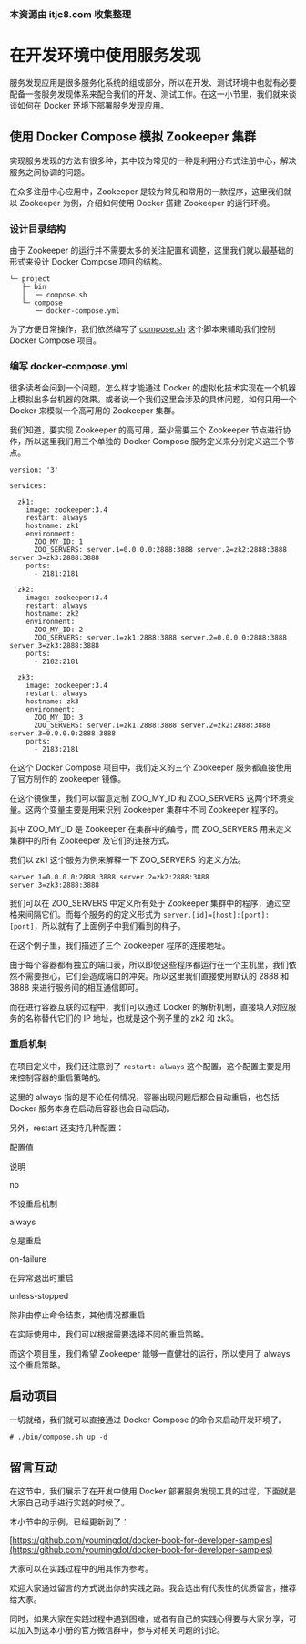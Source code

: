 ### 本资源由 itjc8.com 收集整理
# 在开发环境中使用服务发现

服务发现应用是很多服务化系统的组成部分，所以在开发、测试环境中也就有必要配备一套服务发现体系来配合我们的开发、测试工作。在这一小节里，我们就来谈谈如何在 Docker 环境下部署服务发现应用。

## 使用 Docker Compose 模拟 Zookeeper 集群

实现服务发现的方法有很多种，其中较为常见的一种是利用分布式注册中心，解决服务之间协调的问题。

在众多注册中心应用中，Zookeeper 是较为常见和常用的一款程序，这里我们就以 Zookeeper 为例，介绍如何使用 Docker 搭建 Zookeeper 的运行环境。

### 设计目录结构

由于 Zookeeper 的运行并不需要太多的关注配置和调整，这里我们就以最基础的形式来设计 Docker Compose 项目的结构。

```
└─ project
   ├─ bin
   │  └─ compose.sh
   └─ compose
      └─ docker-compose.yml

```

为了方便日常操作，我们依然编写了 [compose.sh](http://compose.sh) 这个脚本来辅助我们控制 Docker Compose 项目。

### 编写 docker-compose.yml

很多读者会问到一个问题，怎么样才能通过 Docker 的虚拟化技术实现在一个机器上模拟出多台机器的效果。或者说一个我们这里会涉及的具体问题，如何只用一个 Docker 来模拟一个高可用的 Zookeeper 集群。

我们知道，要实现 Zookeeper 的高可用，至少需要三个 Zookeeper 节点进行协作，所以这里我们用三个单独的 Docker Compose 服务定义来分别定义这三个节点。

```
version: '3'

services:

  zk1:
    image: zookeeper:3.4
    restart: always
    hostname: zk1
    environment:
      ZOO_MY_ID: 1
      ZOO_SERVERS: server.1=0.0.0.0:2888:3888 server.2=zk2:2888:3888 server.3=zk3:2888:3888
    ports:
      - 2181:2181

  zk2:
    image: zookeeper:3.4
    restart: always
    hostname: zk2
    environment:
      ZOO_MY_ID: 2
      ZOO_SERVERS: server.1=zk1:2888:3888 server.2=0.0.0.0:2888:3888 server.3=zk3:2888:3888
    ports:
      - 2182:2181

  zk3:
    image: zookeeper:3.4
    restart: always
    hostname: zk3
    environment:
      ZOO_MY_ID: 3
      ZOO_SERVERS: server.1=zk1:2888:3888 server.2=zk2:2888:3888 server.3=0.0.0.0:2888:3888
    ports:
      - 2183:2181

```

在这个 Docker Compose 项目中，我们定义的三个 Zookeeper 服务都直接使用了官方制作的 zookeeper 镜像。

在这个镜像里，我们可以留意定制 ZOO\_MY\_ID 和 ZOO\_SERVERS 这两个环境变量。这两个变量主要是用来识别 Zookeeper 集群中不同 Zookeeper 程序的。

其中 ZOO\_MY\_ID 是 Zookeeper 在集群中的编号，而 ZOO\_SERVERS 用来定义集群中的所有 Zookeeper 及它们的连接方式。

我们以 zk1 这个服务为例来解释一下 ZOO\_SERVERS 的定义方法。

```
server.1=0.0.0.0:2888:3888 server.2=zk2:2888:3888 server.3=zk3:2888:3888

```

我们可以在 ZOO\_SERVERS 中定义所有处于 Zookeeper 集群中的程序，通过空格来间隔它们。而每个服务的的定义形式为 `server.[id]=[host]:[port]:[port]`，所以就有了上面例子中我们看到的样子。

在这个例子里，我们描述了三个 Zookeeper 程序的连接地址。

由于每个容器都有独立的端口表，所以即使这些程序都运行在一个主机里，我们依然不需要担心，它们会造成端口的冲突。所以这里我们直接使用默认的 2888 和 3888 来进行服务间的相互通信即可。

而在进行容器互联的过程中，我们可以通过 Docker 的解析机制，直接填入对应服务的名称替代它们的 IP 地址，也就是这个例子里的 zk2 和 zk3。

### 重启机制

在项目定义中，我们还注意到了 `restart: always` 这个配置，这个配置主要是用来控制容器的重启策略的。

这里的 always 指的是不论任何情况，容器出现问题后都会自动重启，也包括 Docker 服务本身在启动后容器也会自动启动。

另外，restart 还支持几种配置：

配置值

说明

no

不设重启机制

always

总是重启

on-failure

在异常退出时重启

unless-stopped

除非由停止命令结束，其他情况都重启

在实际使用中，我们可以根据需要选择不同的重启策略。

而这个项目里，我们希望 Zookeeper 能够一直健壮的运行，所以使用了 always 这个重启策略。

## 启动项目

一切就绪，我们就可以直接通过 Docker Compose 的命令来启动开发环境了。

```
# ./bin/compose.sh up -d

```

## 留言互动

在这节中，我们展示了在开发中使用 Docker 部署服务发现工具的过程，下面就是大家自己动手进行实践的时候了。

本小节中的示例，已经更新到了：

[https://github.com/youmingdot/docker-book-for-developer-samples](https://github.com/youmingdot/docker-book-for-developer-samples)

大家可以在实践过程中的用其作为参考。

欢迎大家通过留言的方式说出你的实践之路。我会选出有代表性的优质留言，推荐给大家。

同时，如果大家在实践过程中遇到困难，或者有自己的实践心得要与大家分享，可以加入到这本小册的官方微信群中，参与对相关问题的讨论。